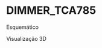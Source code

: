 # DIMMER_TCA785

Esquemático <br />
[](https://github.com/lorenzoppx/DIMMER_TCA785/blob/main/Esquematico.PDF)

Visualização 3D <br />
[](https://github.com/lorenzoppx/DIMMER_TCA785/blob/main/3D.png)

